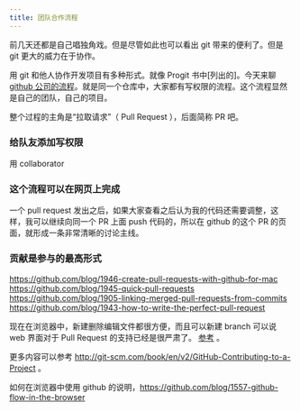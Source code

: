 ```yaml
---
title: 团队合作流程
---
```



前几天还都是自己唱独角戏。但是尽管如此也可以看出 git 带来的便利了。但是 git 更大的威力在于协作。
<!-- 写到目前，读者还只能感受到 git 带来的麻烦，感受不到 git 带来的便利，所以单兵作战的部分还要给大家梳理一下，用了 git 到底有哪些好处，不然，如果我不是跟团队开发，那么是否就没有必要学 git 了 -->


用 git 和他人协作开发项目有多种形式。就像 Progit 书中[列出的]。今天来聊 [github 公司的流程](https://guides.github.com/introduction/flow/index.html)。就是同一个仓库中，大家都有写权限的流程。这个流程显然是自己的团队，自己的项目。

整个过程的主角是“拉取请求”（ Pull Request ），后面简称 PR 吧。

### 给队友添加写权限

用 collaborator 


### 这个流程可以在网页上完成

<!-- https://guides.github.com/activities/hello-world/ -->



<!--  PR 定义

- 可以让队友审核你的代码
- 可以讨论，跟一个 issue 一样

Pull requests are proposed changes to a repository submitted by a user and accepted or rejected by a repository's collaborators. Like issues, pull requests each have their own discussion forum. See Using Pull Requests.

https://help.github.com/articles/github-glossary/
 -->


一个 pull request 发出之后，如果大家查看之后认为我的代码还需要调整，这样，我可以继续向同一个 PR 上面 push 代码的，所以在 github 的这个 PR 的页面，就形成一条非常清晰的讨论主线。


### 贡献是参与的最高形式

https://github.com/blog/1946-create-pull-requests-with-github-for-mac
https://github.com/blog/1945-quick-pull-requests
https://github.com/blog/1905-linking-merged-pull-requests-from-commits
https://github.com/blog/1943-how-to-write-the-perfect-pull-request


现在在浏览器中，新建删除编辑文件都很方便，而且可以新建 branch 可以说 web 界面对于 Pull Request 的支持已经是很严肃了。
[参考](https://github.com/blog/1557-github-flow-in-the-browser) 。

更多内容可以参考 <http://git-scm.com/book/en/v2/GitHub-Contributing-to-a-Project> 。

如何在浏览器中使用 github 的说明，<https://github.com/blog/1557-github-flow-in-the-browser>
